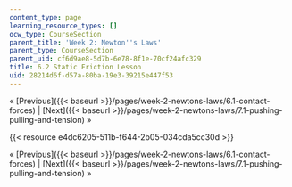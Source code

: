 ```yaml
---
content_type: page
learning_resource_types: []
ocw_type: CourseSection
parent_title: 'Week 2: Newton''s Laws'
parent_type: CourseSection
parent_uid: cf6d9ae8-5d7b-6e78-8f1e-70cf24afc329
title: 6.2 Static Friction Lesson
uid: 28214d6f-d57a-80ba-19e3-39215e447f53
---
```


« [Previous]({{< baseurl >}}/pages/week-2-newtons-laws/6.1-contact-forces) | [Next]({{< baseurl >}}/pages/week-2-newtons-laws/7.1-pushing-pulling-and-tension) »

{{< resource e4dc6205-511b-f644-2b05-034cda5cc30d >}}

« [Previous]({{< baseurl >}}/pages/week-2-newtons-laws/6.1-contact-forces) | [Next]({{< baseurl >}}/pages/week-2-newtons-laws/7.1-pushing-pulling-and-tension) »